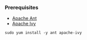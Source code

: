 


### Prerequisites
- [Apache Ant](http://ant.apache.org/)
- [Apache Ivy](http://ant.apache.org/ivy/)
```
sudo yum install -y ant apache-ivy
```